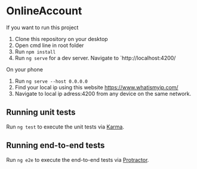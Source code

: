 # OnlineAccount

If you want to run this project 
1. Clone this repository on your desktop
2. Open cmd line in root folder
3. Run `npm install`
4. Run `ng serve` for a dev server. Navigate to `http://localhost:4200/

On your phone
1. Run `ng serve --host 0.0.0.0`
2. Find your local ip using this website https://www.whatismyip.com/
3. Navigate to local ip adress:4200 from any device on the same network.

## Running unit tests

Run `ng test` to execute the unit tests via [Karma](https://karma-runner.github.io).

## Running end-to-end tests

Run `ng e2e` to execute the end-to-end tests via [Protractor](http://www.protractortest.org/).


